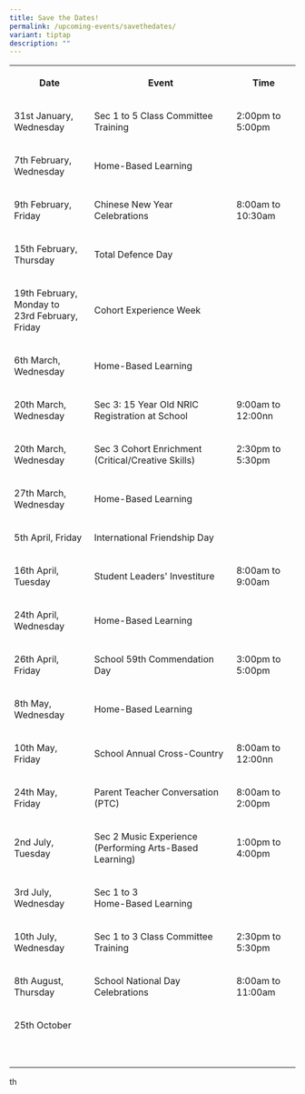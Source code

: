 ```yaml
---
title: Save the Dates!
permalink: /upcoming-events/savethedates/
variant: tiptap
description: ""
---
```

<table>
<tbody>
<tr>
<th rowspan="1" colspan="1">
<p>Date</p>
</th>
<th rowspan="1" colspan="1">
<p>Event</p>
</th>
<th rowspan="1" colspan="1">
<p>Time</p>
</th>
</tr>
<tr>
<td rowspan="1" colspan="1">
<p>31st January, Wednesday</p>
</td>
<td rowspan="1" colspan="1">
<p>Sec 1 to 5 Class Committee Training</p>
</td>
<td rowspan="1" colspan="1">
<p>2:00pm to 5:00pm</p>
</td>
</tr>
<tr>
<td rowspan="1" colspan="1">
<p>7th February, Wednesday</p>
</td>
<td rowspan="1" colspan="1">
<p>Home-Based Learning</p>
</td>
<td rowspan="1" colspan="1">
<p></p>
</td>
</tr>
<tr>
<td rowspan="1" colspan="1">
<p>9th February, Friday</p>
</td>
<td rowspan="1" colspan="1">
<p>Chinese New Year Celebrations</p>
</td>
<td rowspan="1" colspan="1">
<p>8:00am to 10:30am</p>
</td>
</tr>
<tr>
<td rowspan="1" colspan="1">
<p>15th February, Thursday</p>
</td>
<td rowspan="1" colspan="1">
<p>Total Defence Day</p>
</td>
<td rowspan="1" colspan="1">
<p></p>
</td>
</tr>
<tr>
<td rowspan="1" colspan="1">
<p>19th February, Monday to
<br>23rd February, Friday</p>
</td>
<td rowspan="1" colspan="1">
<p>Cohort Experience Week</p>
</td>
<td rowspan="1" colspan="1">
<p></p>
</td>
</tr>
<tr>
<td rowspan="1" colspan="1">
<p>6th March, Wednesday</p>
</td>
<td rowspan="1" colspan="1">
<p>Home-Based Learning</p>
</td>
<td rowspan="1" colspan="1">
<p></p>
</td>
</tr>
<tr>
<td rowspan="1" colspan="1">
<p>20th March, Wednesday</p>
</td>
<td rowspan="1" colspan="1">
<p>Sec 3: 15 Year Old NRIC Registration at School</p>
</td>
<td rowspan="1" colspan="1">
<p>9:00am to 12:00nn</p>
</td>
</tr>
<tr>
<td rowspan="1" colspan="1">
<p>20th March, Wednesday</p>
</td>
<td rowspan="1" colspan="1">
<p>Sec 3 Cohort Enrichment (Critical/Creative Skills)</p>
</td>
<td rowspan="1" colspan="1">
<p>2:30pm to 5:30pm</p>
</td>
</tr>
<tr>
<td rowspan="1" colspan="1">
<p>27th March, Wednesday</p>
</td>
<td rowspan="1" colspan="1">
<p>Home-Based Learning</p>
</td>
<td rowspan="1" colspan="1">
<p></p>
</td>
</tr>
<tr>
<td rowspan="1" colspan="1">
<p>5th April, Friday</p>
</td>
<td rowspan="1" colspan="1">
<p>International Friendship Day</p>
</td>
<td rowspan="1" colspan="1">
<p></p>
</td>
</tr>
<tr>
<td rowspan="1" colspan="1">
<p>16th April, Tuesday</p>
</td>
<td rowspan="1" colspan="1">
<p>Student Leaders' Investiture</p>
</td>
<td rowspan="1" colspan="1">
<p>8:00am to 9:00am</p>
</td>
</tr>
<tr>
<td rowspan="1" colspan="1">
<p>24th April, Wednesday</p>
</td>
<td rowspan="1" colspan="1">
<p>Home-Based Learning</p>
</td>
<td rowspan="1" colspan="1">
<p></p>
</td>
</tr>
<tr>
<td rowspan="1" colspan="1">
<p>26th April, Friday</p>
</td>
<td rowspan="1" colspan="1">
<p>School 59th Commendation Day</p>
</td>
<td rowspan="1" colspan="1">
<p>3:00pm to 5:00pm</p>
</td>
</tr>
<tr>
<td rowspan="1" colspan="1">
<p>8th May, Wednesday</p>
</td>
<td rowspan="1" colspan="1">
<p>Home-Based Learning</p>
</td>
<td rowspan="1" colspan="1">
<p></p>
</td>
</tr>
<tr>
<td rowspan="1" colspan="1">
<p>10th May, Friday</p>
</td>
<td rowspan="1" colspan="1">
<p>School Annual Cross-Country</p>
</td>
<td rowspan="1" colspan="1">
<p>8:00am to 12:00nn</p>
</td>
</tr>
<tr>
<td rowspan="1" colspan="1">
<p>24th May, Friday</p>
</td>
<td rowspan="1" colspan="1">
<p>Parent Teacher Conversation (PTC)</p>
</td>
<td rowspan="1" colspan="1">
<p>8:00am to 2:00pm</p>
</td>
</tr>
<tr>
<td rowspan="1" colspan="1">
<p>2nd July, Tuesday</p>
</td>
<td rowspan="1" colspan="1">
<p>Sec 2 Music Experience (Performing Arts-Based Learning)</p>
</td>
<td rowspan="1" colspan="1">
<p>1:00pm to 4:00pm</p>
</td>
</tr>
<tr>
<td rowspan="1" colspan="1">
<p>3rd July, Wednesday</p>
</td>
<td rowspan="1" colspan="1">
<p>Sec 1 to 3
<br>Home-Based Learning</p>
</td>
<td rowspan="1" colspan="1">
<p></p>
</td>
</tr>
<tr>
<td rowspan="1" colspan="1">
<p>10th July, Wednesday</p>
</td>
<td rowspan="1" colspan="1">
<p>Sec 1 to 3 Class Committee Training</p>
</td>
<td rowspan="1" colspan="1">
<p>2:30pm to 5:30pm</p>
</td>
</tr>
<tr>
<td rowspan="1" colspan="1">
<p>8th August, Thursday</p>
</td>
<td rowspan="1" colspan="1">
<p>School National Day Celebrations</p>
</td>
<td rowspan="1" colspan="1">
<p>8:00am to 11:00am</p>
</td>
</tr>
<tr>
<td rowspan="1" colspan="1">
<p>25th October</p>
</td>
<td rowspan="1" colspan="1">
<p></p>
</td>
<td rowspan="1" colspan="1">
<p></p>
</td>
</tr>
<tr>
<td rowspan="1" colspan="1">
<p></p>
</td>
<td rowspan="1" colspan="1">
<p></p>
</td>
<td rowspan="1" colspan="1">
<p></p>
</td>
</tr>
<tr>
<td rowspan="1" colspan="1">
<p></p>
</td>
<td rowspan="1" colspan="1">
<p></p>
</td>
<td rowspan="1" colspan="1">
<p></p>
</td>
</tr>
</tbody>
</table>
<p></p>
<p>th</p>